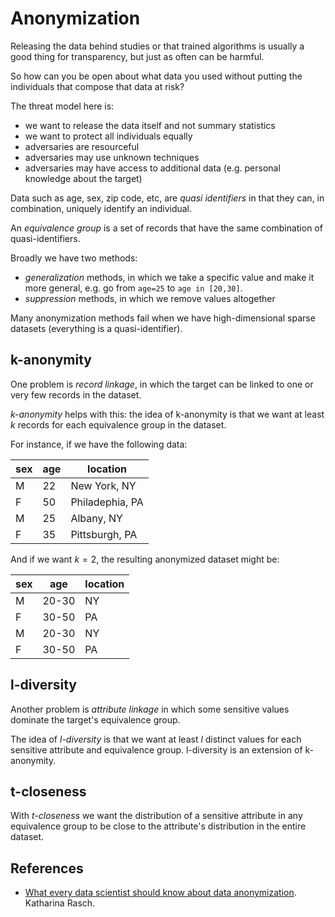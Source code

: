 
# Anonymization

Releasing the data behind studies or that trained algorithms is usually a good thing for transparency, but just as often can be harmful.

So how can you be open about what data you used without putting the individuals that compose that data at risk?

The threat model here is:

- we want to release the data itself and not summary statistics
- we want to protect all individuals equally
- adversaries are resourceful
- adversaries may use unknown techniques
- adversaries may have access to additional data (e.g. personal knowledge about the target)

Data such as age, sex, zip code, etc, are _quasi identifiers_ in that they can, in combination, uniquely identify an individual.

An _equivalence group_ is a set of records that have the same combination of quasi-identifiers.

Broadly we have two methods:

- _generalization_ methods, in which we take a specific value and make it more general, e.g. go from `age=25` to `age in [20,30]`.
- _suppression_ methods, in which we remove values altogether

Many anonymization methods fail when we have high-dimensional sparse datasets (everything is a quasi-identifier).

## k-anonymity

One problem is _record linkage_, in which the target can be linked to one or very few records in the dataset.

_k-anonymity_ helps with this: the idea of k-anonymity is that we want at least $k$ records for each equivalence group in the dataset.

For instance, if we have the following data:

| sex | age | location        |
|-----|-----|-----------------|
| M   | 22  | New York, NY    |
| F   | 50  | Philadephia, PA |
| M   | 25  | Albany, NY      |
| F   | 35  | Pittsburgh, PA  |

And if we want $k=2$, the resulting anonymized dataset might be:

| sex | age   | location |
|-----|-------|----------|
| M   | 20-30 | NY       |
| F   | 30-50 | PA       |
| M   | 20-30 | NY       |
| F   | 30-50 | PA       |


## l-diversity

Another problem is _attribute linkage_ in which some sensitive values dominate the target's equivalence group.

The idea of _l-diversity_ is that we want at least $l$ distinct values for each sensitive attribute and equivalence group. l-diversity is an extension of k-anonymity.

## t-closeness

With _t-closeness_ we want the distribution of a sensitive attribute in any equivalence group to be close to the attribute's distribution in the entire dataset.

## References

- [What every data scientist should know about data anonymization](https://github.com/krasch/presentations/blob/master/pydata_Berlin_2016.pdf). Katharina Rasch.